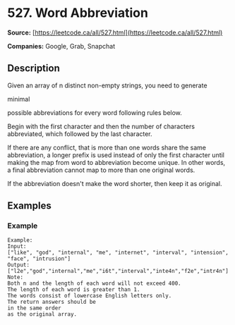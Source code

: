 # 527. Word Abbreviation

**Source:** [https://leetcode.ca/all/527.html](https://leetcode.ca/all/527.html)

**Companies:** Google, Grab, Snapchat

## Description

Given an array of n distinct non-empty strings, you need to generate

minimal

possible
        abbreviations for every word following rules below.

Begin with the first character and then the number of characters abbreviated, which
            followed by the last character.

If there are any conflict, that is more than one words share the same abbreviation, a
            longer prefix is used instead of only the first character until making the map from word
            to abbreviation become unique. In other words, a final abbreviation cannot map to more
            than one original words.

If the abbreviation doesn't make the word shorter, then keep it as original.

## Examples

### Example

```
Example:
Input:
["like", "god", "internal", "me", "internet", "interval", "intension", "face", "intrusion"]
Output:
["l2e","god","internal","me","i6t","interval","inte4n","f2e","intr4n"]
Note:
Both n and the length of each word will not exceed 400.
The length of each word is greater than 1.
The words consist of lowercase English letters only.
The return answers should be
in the same order
as the original array.
```

